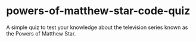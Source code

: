 # powers-of-matthew-star-code-quiz
A simple quiz to test your knowledge about the television series known as the Powers of Matthew Star.
